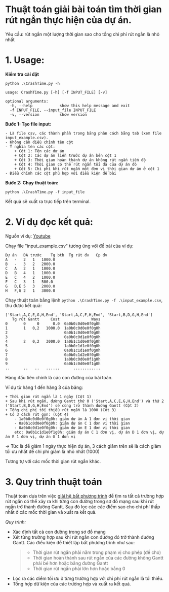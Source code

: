 Thuật toán giải bài toán tìm thời gian rút ngắn thực hiện của dự án.
=============

Yêu cầu: rút ngắn một lượng thời gian sao cho tổng chi phí rút ngắn là nhỏ nhất

# **1. Usage:**

**Kiểm tra cài đặt**
	
	python .\CrashTime.py -h
	
	usage: CrashTime.py [-h] [-f INPUT_FILE] [-v]

	optional arguments:
	  -h, --help            show this help message and exit
	  -f INPUT_FILE, --input_file INPUT_FILE
	  -v, --version         show version

**Bước 1: Tạo file input:**

	- Là file csv, các thành phần trong bảng phân cách bằng tab (xem file input_example.csv).
	- Không cần điều chỉnh tên cột
	- Ý nghĩa tên các cột:
		+ Cột 1: Tên các dự án
		+ Cột 2: Các dự án liền trước dự án bên cột 1
		+ Cột 3: Thời gian hoàn thành dự án không rút ngắn tiến độ
		+ Cột 4: Thời gian có thể rút ngắn tối đa của dự án đó
		+ Cột 5: Chi phí khi rút ngắn một đơn vị thời gian dự án ở cột 1 
	- Điều chỉnh các cột phù hợp với điều kiện đề bài
**Bước 2: Chạy thuật toán:**

	python .\CrashTime.py -f input_file
	
	
Kết quả sẽ xuất ra trực tiếp trên terminal.  


# **2. Ví dụ đọc kết quả:**

Nguồn ví dụ: [Youtube](https://www.youtube.com/watch?v=qNSTP88FHWA&t=764s)

Chạy file "input_example.csv" tương ứng với đề bài của ví dụ:

	Dự án	DA trước	Tg bth	Tg rút đv	Cp đv
	A	-	2	1	1000.0
	B	-	3	2	2000.0
	C	A	2	1	1000.0
	D	B	4	1	1000.0
	E	C	4	2	1000.0
	F	C	3	1	500.0
	G	D,E	5	3	2000.0
	H	F,G	2	1	3000.0

Chạy thuật toán bằng lệnh `python .\CrashTime.py -f .\input_example.csv`, thu được kết quả: 

```
['Start,A,C,E,G,H,End', 'Start,A,C,F,H,End', 'Start,B,D,G,H,End']
   Tg rút Gantt     Cost              Ways
0       0     0      0.0  0a0b0c0d0e0f0g0h
1       1   0,2   1000.0  1a0b0c0d0e0f0g0h
2                         0a0b1c0d0e0f0g0h
3                         0a0b0c0d1e0f0g0h
4       2   0,2   3000.0  1a0b1c1d0e0f0g0h
5                         1a0b0c1d1e0f0g0h
6                         0a0b1c1d1e0f0g0h
7                         0a0b0c1d2e0f0g0h
8                         1a0b0c0d0e0f1g0h
9                         0a0b1c0d0e0f1g0h
..      ..   ..	  ......      ............
```

Hàng đầu tiên chính là các con đường của bài toán.

Ví dụ từ hàng 1 đến hàng 3 của bảng: 

	+ Thời gian rút ngắn là 1 ngày (Cột 1)
	+ Sau khi rút ngắn, đường Gantt thứ 0 ('Start,A,C,E,G,H,End') và thứ 2 ('Start,B,D,G,H,End') sẽ cùng trở thành đường Gantt (Cột 2)
	+ Tổng chi phí tối thiểu rút ngắn là 1000 (Cột 3)
	+ Có 3 cách rút gọn: (Cột 4)
		- 1a0b0c0d0e0f0g0h: giảm dự án A 1 đơn vị thời gian
		- 0a0b1c0d0e0f0g0h: giảm dự án C 1 đơn vị thời gian
		- 0a0b0c0d1e0f0g0h: giảm dự án E 1 đơn vị thời gian 
		etc: 0a0b1c1d1e0f1g0h: giảm dự án C 1 đơn vị, dự án D 1 đơn vị, dự án E 1 đơn vị, dự án G 1 đơn vị	
&#8594; Tức là để giảm 1 ngày thực hiện dự án, 3 cách giảm trên sẽ là cách giảm tối ưu nhất để chi phí giảm là nhỏ nhất (1000)  

Tương tự với các mốc thời gian rút ngắn khác.

# **3. Quy trình thuật toán**
Thuật toán dựa trên việc [giải hệ bất phương trình](https://github.com/Truongphi20/inequaltion) để tìm ra tất cả trường hợp rút ngắn có thể xảy ra khi từng con đường trong sơ đồ mạng sau khi rút ngắn trở thành đường Gantt. Sau đó lọc các các điểm sao cho chi phí thấp nhất ở các mốc thời gian và xuất ra kết quả.

_Quy trình:_
- Xác định tất cả con đường trong sơ đồ mạng
- Xét từng trường hợp sau khi rút ngắn con đường đó trở thành đường Gantt. Các điều kiện để thiết lập bất phương trình như sau:
	>+ Thời gian rút ngắn phải nằm trong phạm vị cho phép (đề cho)
	>+ Thời gian hoàn thành sau rút ngắn của các đường không Gantt phải bé hơn hoặc bằng đường Gantt
	>+ Thời gian rút ngắn phải lớn hơn hoặc bằng 0
- Lọc ra các điểm tối ưu ở từng trường hợp với chi phí rút ngắn là tối thiểu.
- Tổng hợp dữ kiện của các trường hợp và xuất ra kết quả.
